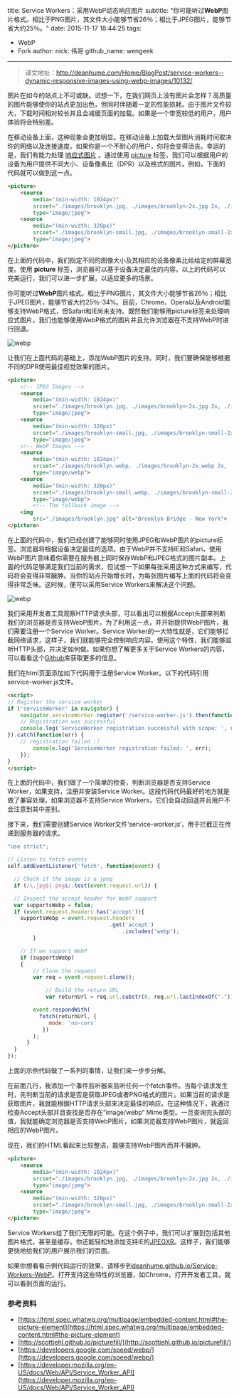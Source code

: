 title: Service Workers：采用WebP动态响应图片
subtitle: "你可能听过**WebP**图片格式。相比于PNG图片，其文件大小能够节省26％；相比于JPEG图片，能够节省大约25％。"
date: 2015-11-17 18:44:25
tags:
  - WebP
  - Fork
author:
  nick: 伟哥
  github_name: wengeek
---

> 译文地址：http://deanhume.com/Home/BlogPost/service-workers--dynamic-responsive-images-using-webp-images/10132/

图片在如今的站点上不可或缺。试想一下，在我们网页上没有图片会怎样？高质量的图片能够使你的站点更加出色，但同时伴随着一定的性能损耗。由于图片文件较大，下载时间相对较长并且会减缓页面的加载。如果是一个带宽较低的用户，用户体验将会特别差。

在移动设备上面，这种现象会更加明显。在移动设备上加载大型图片消耗时间取决你的网络以及连接速度。如果你是一个不耐心的用户，你将会变得沮丧。幸运的是，我们有能力处理 [响应式图片](https://responsiveimages.org/) 。通过使用 [picture](https://html.spec.whatwg.org/multipage/embedded-content.html#the-picture-element) 标签，我们可以根据用户的设备为用户提供不同大小、设备像素比（DPR）以及格式的图片。例如，下面的代码就可以做到这一点。

``` html
<picture>
    <source
        media="(min-width: 1024px)"
        srcset="./images/brooklyn.jpg, ./images/brooklyn-2x.jpg 2x, ./images/brooklyn-3x.jpg 3x"
        type="image/jpeg">
    <source
        media="(min-width: 320px)"
        srcset="./images/brooklyn-small.jpg, ./images/brooklyn-small-2x.jpg 2x, ./images/brooklyn-small-3x.jpg 3x"
        type="image/jpeg">
</picture>
```

在上面的代码中，我们指定不同的图像大小及其相应的设备像素比给给定的屏幕宽度。使用 **picture** 标签，浏览器可以基于设备决定最佳的内容。以上的代码可以完美运行，我们可以进一步扩展，以适应更多的场景。

你可能听过**WebP**图片格式。相比于PNG图片，其文件大小能够节省26％；相比于JPEG图片，能够节省大约25％-34%。目前，Chrome、Opera以及Android能够支持WebP格式，但Safari和IE尚未支持。既然我们能够用picture标签来处理响应式图片，我们也能够使用WebP格式的图片并且允许浏览器在不支持WebP时进行回退。

![webp](http://a43d55f6a02c4be185ce-9cfa4cf7c673a59966ad8296f4c88804.r44.cf3.rackcdn.com/WebP/logo-webp.png)

让我们在上面代码的基础上，添加WebP图片的支持。同时，我们要确保能够根据不同的DPR使用最佳视觉效果的图片。

``` html
<picture>
    <!-- JPEG Images -->
    <source
        media="(min-width: 1024px)"
        srcset="./images/brooklyn.jpg, ./images/brooklyn-2x.jpg 2x, ./images/brooklyn-3x.jpg 3x"
        type="image/jpeg">
    <source
        media="(min-width: 320px)"
        srcset="./images/brooklyn-small.jpg, ./images/brooklyn-small-2x.jpg 2x, ./images/brooklyn-small-3x.jpg 3x"
        type="image/jpeg">
    <!-- WebP Images -->
    <source
        media="(min-width: 1024px)"
        srcset="./images/brooklyn.webp, ./images/brooklyn-2x.webp 2x, ./images/brooklyn-3x.webp 3x"
        type="image/webp">
    <source
        media="(min-width: 320px)"
        srcset="./images/brooklyn-small.webp, ./images/brooklyn-small-2x.webp 2x, ./images/brooklyn-small-3x.webp 3x"
        type="image/webp">
        <!-- The fallback image -->
    <img
        src="./images/brooklyn.jpg" alt="Brooklyn Bridge - New York">
</picture>
```

在上面的代码中，我们已经创建了能够同时使用JPEG和WebP图片的picture标签。浏览器将根据设备决定最佳的选项。由于WebP并不支持IE和Safari，使用WebP图片意味着你需要在服务器上同时保存WebP和JPEG格式的图片副本。上面的代码足够满足我们当前的需求，但试想一下如果每张采用这种方式来编写，代码将会变得非常臃肿。当你的站点开始增长时，为每张图片编写上面的代码将会变得非常乏味。这时候，便可以采用Service Workers来解决这个问题。

![webp](http://a43d55f6a02c4be185ce-9cfa4cf7c673a59966ad8296f4c88804.r44.cf3.rackcdn.com/Service-Workers-WebP/accept-headers-webp.png)

我们采用开发者工具观察HTTP请求头部，可以看出可以根据Accept头部来判断我们的浏览器是否支持WebP图片。为了利用这一点，并开始提供WebP图片，我们需要注册一个Service Worker。Service Worker的一大特性就是，它们能够拦截网络请求，这样子，我们就能够完全控制响应内容。使用这个特性，我们能够监听HTTP头部，并决定如何做。如果你想了解更多关于Service Workers的内容，可以看看这个[Github](https://github.com/slightlyoff/ServiceWorker)库获取更多的信息。

我们在html页面添加如下代码用于注册Service Worker。以下的代码引用service-worker.js文件。

``` html
<script>
// Register the service worker
if ('serviceWorker' in navigator) {
	navigator.serviceWorker.register('/service-worker.js').then(function(registration) {
    // Registration was successful
    console.log('ServiceWorker registration successful with scope: ', registration.scope);
}).catch(function(err) {
    // registration failed :(
    	console.log('ServiceWorker registration failed: ', err);
    });
}
</script>
```

在上面的代码中，我们做了一个简单的检查，判断浏览器是否支持Service Worker，如果支持，注册并安装Service Worker。这段代码代码最好的地方就是做了兼容处理，如果浏览器不支持Service Workers，它们会自动回退并且用户不会注意到其中差别。

接下来，我们需要创建Service Worker文件‘service-worker.js‘，用于拦截正在传递到服务器的请求。

``` javascript
"use strict";

// Listen to fetch events
self.addEventListener('fetch', function(event) {

  // Check if the image is a jpeg
  if (/\.jpg$|.png$/.test(event.request.url)) {

  // Inspect the accept header for WebP support
  var supportsWebp = false;
  if (event.request.headers.has('accept')){
	supportsWebp = event.request.headers
        	                    .get('accept')
                                    .includes('webp');
      	}

  	// If we support WebP
  	if (supportsWebp)
  	{
		// Clone the request
		var req = event.request.clone();

	        // Build the return URL
	    	var returnUrl = req.url.substr(0, req.url.lastIndexOf(".")) + ".webp";

		event.respondWith(
		  fetch(returnUrl, {
		     mode: 'no-cors'
		   })
		);
      }
  }
});
```

上面的示例代码做了一系列的事情，让我们来一步步分解。

在前面几行，我添加一个事件监听器来监听任何一个fetch事件。当每个请求发生时，先判断当前的请求是否是获取JPEG或者PNG格式的图片。如果当前的请求是获取图片，我就能根据HTTP请求头部来决定最佳的响应。在这种情况下，我通过检查Accept头部并且查找是否存在“image/webp“ Mime类型。一旦查询完头部的值，我就能确定浏览器是否支持WebP图片，如果浏览器支持WebP图片，就返回相应的WebP图片。

现在，我们的HTML看起来比较整洁，能够支持WebP图片而并不臃肿。

``` html
<picture>
    <source
        media="(min-width: 1024px)"
        srcset="./images/brooklyn.jpg, ./images/brooklyn-2x.jpg 2x, ./images/brooklyn-3x.jpg 3x"
        type="image/jpeg">
    <source
        media="(min-width: 320px)"
        srcset="./images/brooklyn-small.jpg, ./images/brooklyn-small-2x.jpg 2x, ./images/brooklyn-small-3x.jpg 3x"
        type="image/jpeg">
</picture>
```

Service Workers给了我们无限的可能。在这个例子中，我们可以扩展到包括其他图片格式，甚至是缓存。你还能轻松地添加支持IE的[JPEGXR](http://caniuse.com/#feat=jpegxr)。这样子，我们能够更快地给我们的用户展示我们的页面。

如果你想看看示例代码运行的效果，请移步到[deanhume.github.io/Service-Workers-WebP](https://deanhume.github.io/Service-Workers-WebP)。打开支持这些特性的浏览器，如Chrome，打开开发者工具，就可以看到页面的运行。

### 参考资料
* [https://html.spec.whatwg.org/multipage/embedded-content.html#the-picture-element](https://html.spec.whatwg.org/multipage/embedded-content.html#the-picture-element)
* [http://scottjehl.github.io/picturefill/](http://scottjehl.github.io/picturefill/)
* [https://developers.google.com/speed/webp/](https://developers.google.com/speed/webp/)
* [https://developer.mozilla.org/en-US/docs/Web/API/Service_Worker_API](https://developer.mozilla.org/en-US/docs/Web/API/Service_Worker_API)
